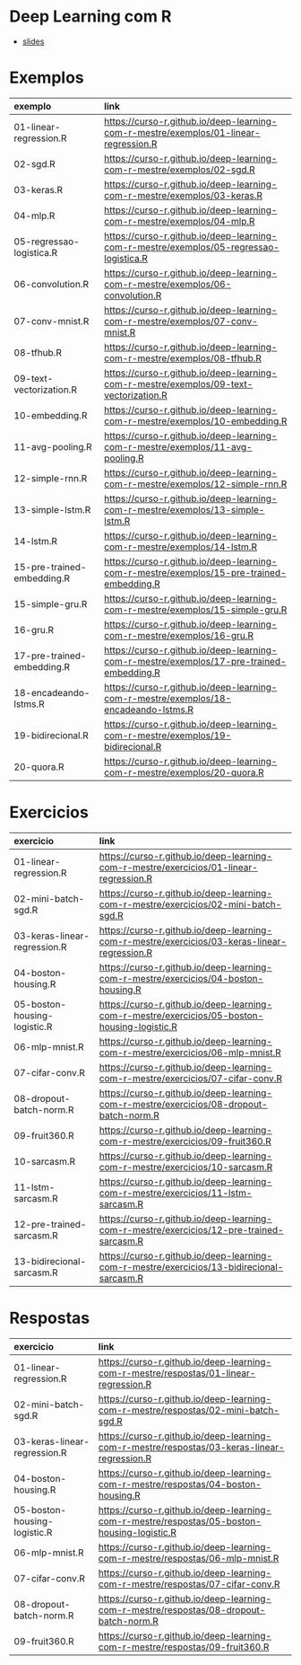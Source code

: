 
<!-- README.md is generated from README.Rmd. Please edit that file -->

# Deep Learning com R

  - [slides](https://curso-r.github.io/deep-learning-com-r-mestre/slides/)

# Exemplos

| exemplo                    | link                                                                                       |
| :------------------------- | :----------------------------------------------------------------------------------------- |
| 01-linear-regression.R     | <https://curso-r.github.io/deep-learning-com-r-mestre/exemplos/01-linear-regression.R>     |
| 02-sgd.R                   | <https://curso-r.github.io/deep-learning-com-r-mestre/exemplos/02-sgd.R>                   |
| 03-keras.R                 | <https://curso-r.github.io/deep-learning-com-r-mestre/exemplos/03-keras.R>                 |
| 04-mlp.R                   | <https://curso-r.github.io/deep-learning-com-r-mestre/exemplos/04-mlp.R>                   |
| 05-regressao-logistica.R   | <https://curso-r.github.io/deep-learning-com-r-mestre/exemplos/05-regressao-logistica.R>   |
| 06-convolution.R           | <https://curso-r.github.io/deep-learning-com-r-mestre/exemplos/06-convolution.R>           |
| 07-conv-mnist.R            | <https://curso-r.github.io/deep-learning-com-r-mestre/exemplos/07-conv-mnist.R>            |
| 08-tfhub.R                 | <https://curso-r.github.io/deep-learning-com-r-mestre/exemplos/08-tfhub.R>                 |
| 09-text-vectorization.R    | <https://curso-r.github.io/deep-learning-com-r-mestre/exemplos/09-text-vectorization.R>    |
| 10-embedding.R             | <https://curso-r.github.io/deep-learning-com-r-mestre/exemplos/10-embedding.R>             |
| 11-avg-pooling.R           | <https://curso-r.github.io/deep-learning-com-r-mestre/exemplos/11-avg-pooling.R>           |
| 12-simple-rnn.R            | <https://curso-r.github.io/deep-learning-com-r-mestre/exemplos/12-simple-rnn.R>            |
| 13-simple-lstm.R           | <https://curso-r.github.io/deep-learning-com-r-mestre/exemplos/13-simple-lstm.R>           |
| 14-lstm.R                  | <https://curso-r.github.io/deep-learning-com-r-mestre/exemplos/14-lstm.R>                  |
| 15-pre-trained-embedding.R | <https://curso-r.github.io/deep-learning-com-r-mestre/exemplos/15-pre-trained-embedding.R> |
| 15-simple-gru.R            | <https://curso-r.github.io/deep-learning-com-r-mestre/exemplos/15-simple-gru.R>            |
| 16-gru.R                   | <https://curso-r.github.io/deep-learning-com-r-mestre/exemplos/16-gru.R>                   |
| 17-pre-trained-embedding.R | <https://curso-r.github.io/deep-learning-com-r-mestre/exemplos/17-pre-trained-embedding.R> |
| 18-encadeando-lstms.R      | <https://curso-r.github.io/deep-learning-com-r-mestre/exemplos/18-encadeando-lstms.R>      |
| 19-bidirecional.R          | <https://curso-r.github.io/deep-learning-com-r-mestre/exemplos/19-bidirecional.R>          |
| 20-quora.R                 | <https://curso-r.github.io/deep-learning-com-r-mestre/exemplos/20-quora.R>                 |

# Exercicios

| exercicio                    | link                                                                                           |
| :--------------------------- | :--------------------------------------------------------------------------------------------- |
| 01-linear-regression.R       | <https://curso-r.github.io/deep-learning-com-r-mestre/exercicios/01-linear-regression.R>       |
| 02-mini-batch-sgd.R          | <https://curso-r.github.io/deep-learning-com-r-mestre/exercicios/02-mini-batch-sgd.R>          |
| 03-keras-linear-regression.R | <https://curso-r.github.io/deep-learning-com-r-mestre/exercicios/03-keras-linear-regression.R> |
| 04-boston-housing.R          | <https://curso-r.github.io/deep-learning-com-r-mestre/exercicios/04-boston-housing.R>          |
| 05-boston-housing-logistic.R | <https://curso-r.github.io/deep-learning-com-r-mestre/exercicios/05-boston-housing-logistic.R> |
| 06-mlp-mnist.R               | <https://curso-r.github.io/deep-learning-com-r-mestre/exercicios/06-mlp-mnist.R>               |
| 07-cifar-conv.R              | <https://curso-r.github.io/deep-learning-com-r-mestre/exercicios/07-cifar-conv.R>              |
| 08-dropout-batch-norm.R      | <https://curso-r.github.io/deep-learning-com-r-mestre/exercicios/08-dropout-batch-norm.R>      |
| 09-fruit360.R                | <https://curso-r.github.io/deep-learning-com-r-mestre/exercicios/09-fruit360.R>                |
| 10-sarcasm.R                 | <https://curso-r.github.io/deep-learning-com-r-mestre/exercicios/10-sarcasm.R>                 |
| 11-lstm-sarcasm.R            | <https://curso-r.github.io/deep-learning-com-r-mestre/exercicios/11-lstm-sarcasm.R>            |
| 12-pre-trained-sarcasm.R     | <https://curso-r.github.io/deep-learning-com-r-mestre/exercicios/12-pre-trained-sarcasm.R>     |
| 13-bidirecional-sarcasm.R    | <https://curso-r.github.io/deep-learning-com-r-mestre/exercicios/13-bidirecional-sarcasm.R>    |

# Respostas

| exercicio                    | link                                                                                          |
| :--------------------------- | :-------------------------------------------------------------------------------------------- |
| 01-linear-regression.R       | <https://curso-r.github.io/deep-learning-com-r-mestre/respostas/01-linear-regression.R>       |
| 02-mini-batch-sgd.R          | <https://curso-r.github.io/deep-learning-com-r-mestre/respostas/02-mini-batch-sgd.R>          |
| 03-keras-linear-regression.R | <https://curso-r.github.io/deep-learning-com-r-mestre/respostas/03-keras-linear-regression.R> |
| 04-boston-housing.R          | <https://curso-r.github.io/deep-learning-com-r-mestre/respostas/04-boston-housing.R>          |
| 05-boston-housing-logistic.R | <https://curso-r.github.io/deep-learning-com-r-mestre/respostas/05-boston-housing-logistic.R> |
| 06-mlp-mnist.R               | <https://curso-r.github.io/deep-learning-com-r-mestre/respostas/06-mlp-mnist.R>               |
| 07-cifar-conv.R              | <https://curso-r.github.io/deep-learning-com-r-mestre/respostas/07-cifar-conv.R>              |
| 08-dropout-batch-norm.R      | <https://curso-r.github.io/deep-learning-com-r-mestre/respostas/08-dropout-batch-norm.R>      |
| 09-fruit360.R                | <https://curso-r.github.io/deep-learning-com-r-mestre/respostas/09-fruit360.R>                |

